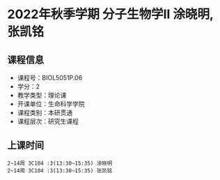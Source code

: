 # 2022年秋季学期 分子生物学II 涂晓明, 张凯铭






## 课程信息

- 课程号：BIOL5051P.06
- 学分：2
- 教学类型：理论课
- 开课单位：生命科学学院
- 课程类别：本研贯通
- 课程层次：研究生课程

## 上课时间

```
2~14周 3C104 :3(13:30~15:35) 涂晓明
2~14周 3C104 :3(13:30~15:35) 张凯铭
```

